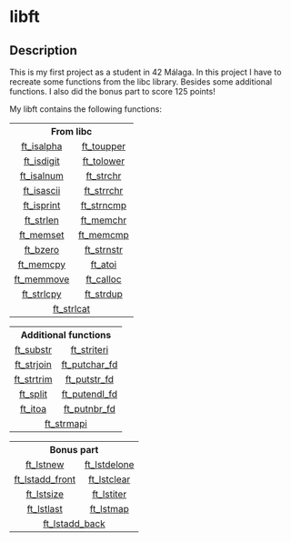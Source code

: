 <!-- Title -->

# libft

<!-- Description -->

## Description

This is my first project as a student in 42 Málaga. In this project I have to recreate some functions from the libc library. Besides some additional functions. I also did the bonus part to score 125 points!

My libft contains the following functions:

<!-- LIBC functions -->

<table>
  <tr>
    <th colspan = "2"><strong>From libc</strong></th>
  </tr>
  <tr>
    <td align = "center" style = "width = 50%;"><a href = "ft_isalpha.c">ft_isalpha</a></td>
    <td align = "center" style = "width = 50%;"><a href = "ft_toupper.c">ft_toupper</a></td>
  </tr>
  <tr>
    <td align = "center" style = "width = 50%;"><a href = "ft_isdigit.c">ft_isdigit</a></td>
    <td align = "center" style = "width = 50%;"><a href = "ft_tolower.c">ft_tolower</a></td>
  </tr>
  <tr>
    <td align = "center" style = "width = 50%;"><a href = "ft_isalnum.c">ft_isalnum</a></td>
    <td align = "center" style = "width = 50%;"><a href = "ft_strchr.c">ft_strchr</a></td>
  </tr>
  <tr>
    <td align = "center" style = "width = 50%;"><a href = "ft_isascii.c">ft_isascii</a></td>
    <td align = "center" style = "width = 50%;"><a href = "ft_strrchr.c">ft_strrchr</a></td>
  </tr>
  <tr>
    <td align = "center" style = "width = 50%;"><a href = "ft_isprint.c">ft_isprint</a></td>
    <td align = "center" style = "width = 50%;"><a href = "ft_strncmp.c">ft_strncmp</a></td>
  </tr>
  <tr>
    <td align = "center" style = "width = 50%;"><a href = "ft_strlen.c">ft_strlen</a></td>
    <td align = "center" style = "width = 50%;"><a href = "ft_memchr.c">ft_memchr</a></td>
  </tr>
  <tr>
    <td align = "center" style = "width = 50%;"><a href = "ft_memset.c">ft_memset</a></td>
    <td align = "center" style = "width = 50%;"><a href = "ft_memcmp.c">ft_memcmp</a></td>
  </tr>
  <tr>
    <td align = "center" style = "width = 50%;"><a href = "ft_bzero.c">ft_bzero</a></td>
    <td align = "center" style = "width = 50%;"><a href = "ft_strnstr.c">ft_strnstr</a></td>
  </tr>
  <tr>
    <td align = "center" style = "width = 50%;"><a href = "ft_memcpy.c">ft_memcpy</a></td>
    <td align = "center" style = "width = 50%;"><a href = "ft_atoi.c">ft_atoi</a></td>
  </tr>
  <tr>
    <td align = "center" style = "width = 50%;"><a href = "ft_memmove.c">ft_memmove</a></td>
    <td align = "center" style = "width = 50%;"><a href = "ft_calloc.c">ft_calloc</a></td>
  </tr>
  <tr>
    <td align = "center" style = "width = 50%;"><a href = "ft_strlcpy.c">ft_strlcpy</a></td>
    <td align = "center" style = "width = 50%;"><a href = "ft_strdup.c">ft_strdup</a></td>
  </tr>
  <tr>
    <td align = "center" colspan = "2"><a href = "ft_strclat.c">ft_strlcat</a></td>
    
  </tr>
</table>

<!-- Additional functions -->

<table>
  <tr>
    <th colspan = "2">Additional functions</th>
  </tr>
  <tr>
    <td align = "center" style = "width = 50%;"><a href = "ft_substr.c">ft_substr</a></td>
    <td align = "center" style = "width = 50%;"><a href = "ft_striteri.c">ft_striteri</a></td>
  </tr>
  <tr>
    <td align = "center" style = "width = 50%;"><a href = "ft_strjoin.c">ft_strjoin</a></td>
    <td align = "center" style = "width = 50%;"><a href = "ft_putchar_fd.c">ft_putchar_fd</a></td>
  </tr>
  <tr>
    <td align = "center" style = "width = 50%;"><a href = "ft_strtrim.c">ft_strtrim</a></td>
    <td align = "center" style = "width = 50%;"><a href = "ft_putstr_fd.c">ft_putstr_fd</a></td>
  </tr>
  <tr>
    <td align = "center" style = "width = 50%;"><a href = "ft_split.c">ft_split</a></td>
    <td align = "center" style = "width = 50%;"><a href = "ft_putendl_fd.c">ft_putendl_fd</a></td>
  </tr>
  <tr>
    <td align = "center" style = "width = 50%;"><a href = "ft_itoa.c">ft_itoa</a></td>
    <td align = "center" style = "width = 50%;"><a href = "ft_putnbr_fd.c">ft_putnbr_fd</a></td>
  </tr>
  <tr>
    <td align = "center" colspan = "2"><a href = "ft_strmapi.c">ft_strmapi</a></td>
  </tr>
</table>

<!-- Bonus part -->

<table>
  <tr>
    <th colspan = "2">Bonus part</th>
  </tr>
  <tr>
    <td align = "center" style = "width = 50%;"><a href = "ft_lstnew.c">ft_lstnew</a></td>
    <td align = "center" style = "width = 50%;"><a href = "ft_lstdelone.c">ft_lstdelone</a></td>
  </tr>
  <tr>
    <td align = "center" style = "width = 50%;"><a href = "ft_lstadd_front.c">ft_lstadd_front</a></td>
    <td align = "center" style = "width = 50%;"><a href = "ft_lstclear.c">ft_lstclear</a></td>
  </tr>
  <tr>
    <td align = "center" style = "width = 50%;"><a href = "ft_lstsize.c">ft_lstsize</a></td>
    <td align = "center" style = "width = 50%;"><a href = "ft_lstiter.c">ft_lstiter</a></td>
  </tr>
  <tr>
    <td align = "center" style = "width = 50%;"><a href = "ft_lstlast.c">ft_lstlast</a></td>
    <td align = "center" style = "width = 50%;"><a href = "ft_lstmap.c">ft_lstmap</a></td>
  </tr>
  <tr>
    <td align = "center" colspan = "2"><a href = "ft_lstadd_back.c">ft_lstadd_back</a></td>
  </tr>
</table>
